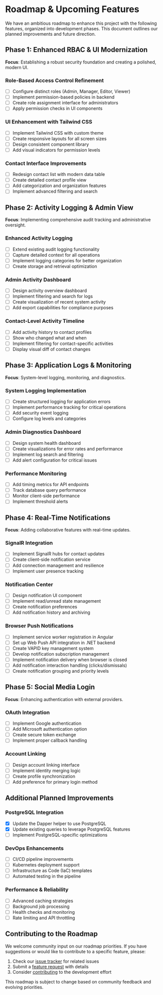 # Roadmap & Upcoming Features

We have an ambitious roadmap to enhance this project with the following features, organized into development phases. This document outlines our planned improvements and future direction.

## Phase 1: Enhanced RBAC & UI Modernization

**Focus**: Establishing a robust security foundation and creating a polished, modern UI.

### Role-Based Access Control Refinement
- [ ] Configure distinct roles (Admin, Manager, Editor, Viewer)
- [ ] Implement permission-based policies in backend
- [ ] Create role assignment interface for administrators
- [ ] Apply permission checks in UI components

### UI Enhancement with Tailwind CSS
- [ ] Implement Tailwind CSS with custom theme
- [ ] Create responsive layouts for all screen sizes
- [ ] Design consistent component library
- [ ] Add visual indicators for permission levels

### Contact Interface Improvements
- [ ] Redesign contact list with modern data table
- [ ] Create detailed contact profile view
- [ ] Add categorization and organization features
- [ ] Implement advanced filtering and search

## Phase 2: Activity Logging & Admin View

**Focus**: Implementing comprehensive audit tracking and administrative oversight.

### Enhanced Activity Logging
- [ ] Extend existing audit logging functionality
- [ ] Capture detailed context for all operations
- [ ] Implement logging categories for better organization
- [ ] Create storage and retrieval optimization

### Admin Activity Dashboard
- [ ] Design activity overview dashboard
- [ ] Implement filtering and search for logs
- [ ] Create visualization of recent system activity
- [ ] Add export capabilities for compliance purposes

### Contact-Level Activity Timeline
- [ ] Add activity history to contact profiles
- [ ] Show who changed what and when
- [ ] Implement filtering for contact-specific activities
- [ ] Display visual diff of contact changes

## Phase 3: Application Logs & Monitoring

**Focus**: System-level logging, monitoring, and diagnostics.

### System Logging Implementation
- [ ] Create structured logging for application errors
- [ ] Implement performance tracking for critical operations
- [ ] Add security event logging
- [ ] Configure log levels and categories

### Admin Diagnostics Dashboard
- [ ] Design system health dashboard
- [ ] Create visualizations for error rates and performance
- [ ] Implement log search and filtering
- [ ] Add alert configuration for critical issues

### Performance Monitoring
- [ ] Add timing metrics for API endpoints
- [ ] Track database query performance
- [ ] Monitor client-side performance
- [ ] Implement threshold alerts

## Phase 4: Real-Time Notifications

**Focus**: Adding collaborative features with real-time updates.

### SignalR Integration
- [ ] Implement SignalR hubs for contact updates
- [ ] Create client-side notification service
- [ ] Add connection management and resilience
- [ ] Implement user presence tracking

### Notification Center
- [ ] Design notification UI component
- [ ] Implement read/unread state management
- [ ] Create notification preferences
- [ ] Add notification history and archiving

### Browser Push Notifications
- [ ] Implement service worker registration in Angular
- [ ] Set up Web Push API integration in .NET backend
- [ ] Create VAPID key management system
- [ ] Develop notification subscription management
- [ ] Implement notification delivery when browser is closed
- [ ] Add notification interaction handling (clicks/dismissals)
- [ ] Create notification grouping and priority levels

## Phase 5: Social Media Login

**Focus**: Enhancing authentication with external providers.

### OAuth Integration
- [ ] Implement Google authentication
- [ ] Add Microsoft authentication option
- [ ] Create secure token exchange
- [ ] Implement proper callback handling

### Account Linking
- [ ] Design account linking interface
- [ ] Implement identity merging logic
- [ ] Create profile synchronization
- [ ] Add preference for primary login method

## Additional Planned Improvements

### PostgreSQL Integration
- [x] Update the Dapper helper to use PostgreSQL
- [x] Update existing queries to leverage PostgreSQL features
- [ ] Implement PostgreSQL-specific optimizations

### DevOps Enhancements
- [ ] CI/CD pipeline improvements
- [ ] Kubernetes deployment support
- [ ] Infrastructure as Code (IaC) templates
- [ ] Automated testing in the pipeline

### Performance & Reliability
- [ ] Advanced caching strategies
- [ ] Background job processing
- [ ] Health checks and monitoring
- [ ] Rate limiting and API throttling

## Contributing to the Roadmap

We welcome community input on our roadmap priorities. If you have suggestions or would like to contribute to a specific feature, please:

1. Check our [issue tracker](https://github.com/nitin27may/clean-architecture-docker-dotnet-angular/issues) for related issues
2. Submit a [feature request](https://github.com/nitin27may/clean-architecture-docker-dotnet-angular/issues/new?assignees=&labels=&projects=&template=feature_request.md&title=) with details
3. Consider [contributing](../CONTRIBUTING.md) to the development effort

This roadmap is subject to change based on community feedback and evolving priorities.
